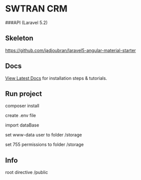 # SWTRAN CRM
###API (Laravel 5.2)
## Skeleton 
https://github.com/jadjoubran/laravel5-angular-material-starter

## Docs

[View Latest Docs](http://laravel-angular.readme.io/) for installation steps & tutorials.

## Run project
composer install

create .env file

import dataBase

set www-data user to folder /storage

set 755 permissions to folder /storage

## Info 
root directive /public